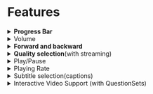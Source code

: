 # Features

<details>

<summary><strong>Progress Bar</strong></summary>

In the side menu, one can configure additional capabilities such as 'Share', 'Download'xt and 'Print'.\
![](../../../../../.gitbook/assets/pdfPlayerV2Sidemenu.png)

Sample config:

```
"config": {  
    "sideMenu": { 
      "showShare": true, // show/hide share button in side menu. default value is true
      "showDownload": true, // show/hide download button in side menu. default value is true
      "showExit": false, // show/hide exit button in side menu. default value is false
      "showPrint": true // show/hide print button in side menu. default value is true
    }
}
```

</details>

<details>

<summary>Volume</summary>

This volume feature will be used to increase and decrease sound of the video content.\
![](../../../../../.gitbook/assets/videoPlayerV2Volume.png)\\

* **Mute:** This mute feature will used to mute the sound of video.![](../../../../../.gitbook/assets/videoPlayerV2Mute.png)\\
* **Unmute**\
  This unmute feature will used to unmute the sound of video.![](../../../../../.gitbook/assets/videoPlayerV2Unmute.png)

</details>

<details>

<summary><strong>Forward and backward</strong></summary>

This forward and backward feature will help us to play video ahead and back.![](../../../../../.gitbook/assets/videoPlayerV2ForwardBackword.png)

</details>

<details>

<summary><strong>Quality selection</strong>(with streaming)</summary>

This quality selection provides min and max content quality selection based on streaming quality options.\
![](<../../../../../.gitbook/assets/videoPlayerV2QualitySelection (1).png>)

</details>

<details>

<summary>Play/Pause</summary>

This feature is used play and pause the content

* **Play** : This feature will help us to play content.\
  ![](../../../../../.gitbook/assets/videoPlayerV2Play.png)\\

<!---->

* **Pause**: This feature will help us to pause content.\
  ![](../../../../../.gitbook/assets/videoPlayerV2Pause.png)

</details>

<details>

<summary>Playing Rate</summary>

This feature will help us play the video at different speeds.![](../../../../../.gitbook/assets/videoPlayerV2PlayingRate.png)

</details>

<details>

<summary>Subtitle selection(captions)</summary>

This feature will help us to select the subtitle for different languages provided by content.\
![](../../../../../.gitbook/assets/videoTranscript.png)\
The design and implementation document [link](https://project-sunbird.atlassian.net/wiki/spaces/SBDES/pages/3183411217/Enable+transcripts+sub-title+in+video+player)

</details>

<details>

<summary>Interactive Video Support (with QuestionSets)</summary>

Using this feature, we can make the videos interactive, by adding Question-Sets at certain points. As a result, the user will be able to interact with the video.\
![](../../../../../.gitbook/assets/interactiveVideo1.png) ![](../../../../../.gitbook/assets/interactiveVideo2.png)\
The design and implementation document [link](https://project-sunbird.atlassian.net/wiki/spaces/PRD/pages/3193962714/Enable+Question-Sets+for+video+content)

</details>
